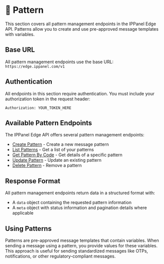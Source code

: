 # 🔣 Pattern

This section covers all pattern management endpoints in the IPPanel Edge API. Patterns allow you to create and use pre-approved message templates with variables.

## Base URL

All pattern management endpoints use the base URL: `https://edge.ippanel.com/v1`

## Authentication

All endpoints in this section require authentication. You must include your authorization token in the request header:

```
Authorization: YOUR_TOKEN_HERE
```

## Available Pattern Endpoints

The IPPanel Edge API offers several pattern management endpoints:

- [Create Pattern](./create-pattern) - Create a new message pattern
- [List Patterns](./list-pattern) - Get a list of your patterns
- [Get Pattern By Code](./pattern-by-code) - Get details of a specific pattern
- [Update Pattern](./update-pattern) - Update an existing pattern
- [Delete Pattern](./delete-pattern) - Remove a pattern

## Response Format

All pattern management endpoints return data in a structured format with:

- A `data` object containing the requested pattern information
- A `meta` object with status information and pagination details where applicable

## Using Patterns

Patterns are pre-approved message templates that contain variables. When sending a message using a pattern, you provide values for these variables. This approach is useful for sending standardized messages like OTPs, notifications, or other regulatory-compliant messages.
